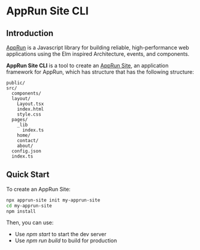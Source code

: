 # AppRun Site CLI

## Introduction

[AppRun](https://apprun.js.org) is a Javascript library for building reliable, high-performance web applications using the Elm inspired Architecture, events, and components.

**AppRun Site CLI** is a tool to create an [AppRun Site](apprun-site), an application framework for AppRun, which has structure that has the following structure:

```
public/
src/
  components/
  layout/
    Layout.tsx
    index.html
    style.css
  pages/
    _lib
      index.ts
    home/
    contact/
    about/
  config.json
  index.ts
```

## Quick Start

To create an AppRun Site:

```sh
npx apprun-site init my-apprun-site
cd my-apprun-site
npm install
```

Then, you can use:

* Use _npm start_ to start the dev server
* Use _npm run build_ to build for production
